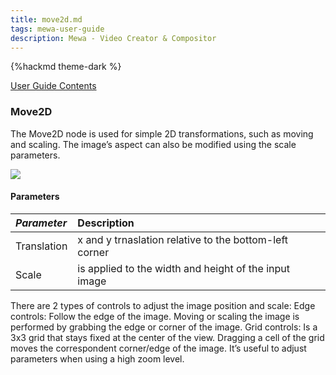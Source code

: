 ```yaml
---
title: move2d.md
tags: mewa-user-guide
description: Mewa - Video Creator & Compositor
---
```


{%hackmd theme-dark %}

[User Guide Contents](https://hackmd.io/@k--5gSDXTFSeySUer_0emQ/BJEudBf-F)

### Move2D

The Move2D node is used for simple 2D transformations, such as moving and scaling. 
The image’s aspect can also be modified using the scale parameters.

![](https://i.imgur.com/dB9rhat.png)



#### Parameters


| ***Parameter*** | Description |
|:--------------- |:----------- |
| Translation | x and y trnaslation relative to the bottom-left corner |
| Scale | is applied to the width and height of the input image |

There are 2 types of controls to adjust the image position and scale:
Edge controls: Follow the edge of the image. Moving or scaling the image is performed by grabbing the edge or corner of the image.
Grid controls: Is a 3x3 grid that stays fixed at the center of the view. Dragging a cell of the grid moves the correspondent corner/edge of the image. It’s useful to adjust parameters when using a high zoom level.


